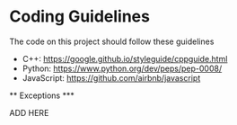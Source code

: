 # Coding Guidelines

The code on this project should follow these guidelines

 - C++: https://google.github.io/styleguide/cppguide.html
 - Python: https://www.python.org/dev/peps/pep-0008/
 - JavaScript: https://github.com/airbnb/javascript

** Exceptions ***

 ADD HERE
